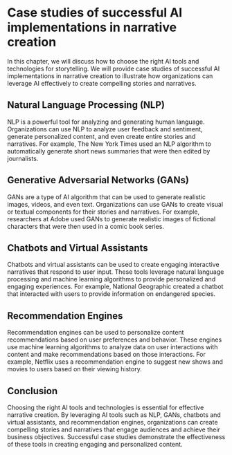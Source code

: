Case studies of successful AI implementations in narrative creation
=============================================================================================================================================

In this chapter, we will discuss how to choose the right AI tools and technologies for storytelling. We will provide case studies of successful AI implementations in narrative creation to illustrate how organizations can leverage AI effectively to create compelling stories and narratives.

Natural Language Processing (NLP)
---------------------------------

NLP is a powerful tool for analyzing and generating human language. Organizations can use NLP to analyze user feedback and sentiment, generate personalized content, and even create entire stories and narratives. For example, The New York Times used an NLP algorithm to automatically generate short news summaries that were then edited by journalists.

Generative Adversarial Networks (GANs)
--------------------------------------

GANs are a type of AI algorithm that can be used to generate realistic images, videos, and even text. Organizations can use GANs to create visual or textual components for their stories and narratives. For example, researchers at Adobe used GANs to generate realistic images of fictional characters that were then used in a comic book series.

Chatbots and Virtual Assistants
-------------------------------

Chatbots and virtual assistants can be used to create engaging interactive narratives that respond to user input. These tools leverage natural language processing and machine learning algorithms to provide personalized and engaging experiences. For example, National Geographic created a chatbot that interacted with users to provide information on endangered species.

Recommendation Engines
----------------------

Recommendation engines can be used to personalize content recommendations based on user preferences and behavior. These engines use machine learning algorithms to analyze data on user interactions with content and make recommendations based on those interactions. For example, Netflix uses a recommendation engine to suggest new shows and movies to users based on their viewing history.

Conclusion
----------

Choosing the right AI tools and technologies is essential for effective narrative creation. By leveraging AI tools such as NLP, GANs, chatbots and virtual assistants, and recommendation engines, organizations can create compelling stories and narratives that engage audiences and achieve their business objectives. Successful case studies demonstrate the effectiveness of these tools in creating engaging and personalized content.
